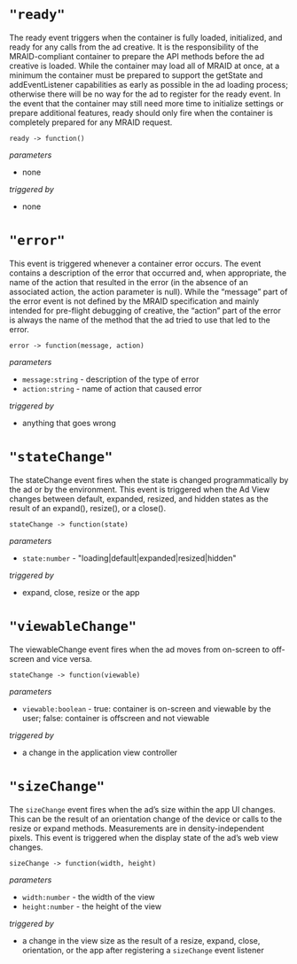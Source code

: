# `"ready"`
The ready event triggers when the container is fully loaded, initialized, and ready for any calls from the ad creative. It is the responsibility of the MRAID-compliant container to prepare the API methods before the ad creative is loaded.
While the container may load all of MRAID at once, at a minimum the container must be prepared to support the getState and addEventListener capabilities as early as possible in the ad loading process; otherwise there will be no way for the ad to register for the ready event. In the event that the container may still need more time to initialize settings or prepare additional features, ready should only fire when the container is completely prepared for any MRAID request.

```
ready -> function()
```
*parameters*
* none

*triggered by*
* none

# `"error"`
This event is triggered whenever a container error occurs. The event contains a description of the error that occurred and, when appropriate, the name of the action that resulted in the error (in the absence of an associated action, the action parameter is null).
While the “message” part of the error event is not defined by the MRAID specification and mainly intended for pre-flight debugging of creative, the “action” part of the error is always the name of the method that the ad tried to use that led to the error.

```
error -> function(message, action)
```
*parameters*
* `message:string` - description of the type of error
* `action:string` - name of action that caused error

*triggered by*
* anything that goes wrong

# `"stateChange"`
The stateChange event fires when the state is changed programmatically by the ad or by the environment. This event is triggered when the Ad View changes between default, expanded, resized, and hidden states as the result of an expand(), resize(), or a close().

```
stateChange -> function(state)
```
*parameters*
* `state:number` - "loading|default|expanded|resized|hidden"

*triggered by*
* expand, close, resize or the app

# `"viewableChange"`
The viewableChange event fires when the ad moves from on-screen to off-screen and vice versa.

```
stateChange -> function(viewable)
```
*parameters*
* `viewable:boolean` - true: container is on-screen and viewable by the user; false: container is offscreen and not 
viewable

*triggered by*
* a change in the application view controller

# `"sizeChange"`
The `sizeChange` event fires when the ad’s size within the app UI changes. This can be the result of an orientation change of the device or calls to the resize or expand methods. Measurements are in density-independent pixels.
This event is triggered when the display state of the ad’s web view changes.

```
sizeChange -> function(width, height)
```
*parameters*
* `width:number` - the width of the view
* `height:number` - the height of the view

*triggered by*
* a change in the view size as the result of a resize, expand, close, orientation, or the app after registering a 
`sizeChange` event listener

